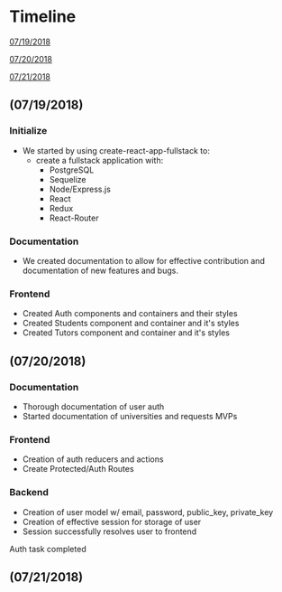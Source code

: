 # Timeline
[07/19/2018](#07192018)

[07/20/2018](#07202018)

[07/21/2018](#07212018)

<a name="07192018"></a>
## (07/19/2018)

### Initialize
- We started by using create-react-app-fullstack to:
  - create a fullstack application with:
    - PostgreSQL
    - Sequelize
    - Node/Express.js
    - React
    - Redux
    - React-Router

### Documentation
- We created documentation to allow for effective contribution and documentation of new features and bugs.

### Frontend
- Created Auth components and containers and their styles
- Created Students component and container and it's styles
- Created Tutors component and container and it's styles

<a name="07202018"></a>
## (07/20/2018)

### Documentation
- Thorough documentation of user auth
- Started documentation of universities and requests MVPs

### Frontend
- Creation of auth reducers and actions
- Create Protected/Auth Routes
### Backend
- Creation of user model w/ email, password, public_key, private_key
- Creation of effective session for storage of user
- Session successfully resolves user to frontend

Auth task completed
<a name="07202018"></a>
## (07/21/2018)
